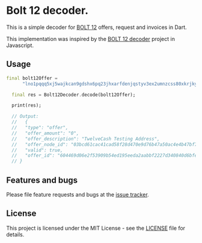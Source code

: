# Bolt 12 decoder.

This is a simple decoder for [BOLT 12](https://bolt12.org/) offers, request and invoices in Dart.

This implementation was inspired by the [BOLT 12 decoder](https://github.com/lnbc1QWFyb24/bolt12-decoder) project in Javascript.

## Usage

```dart
final bolt12Offer =
      "lno1pqqq5xj5wajkcan9gdshx6pq23jhxarfdenjqstyv3ex2umnzcss80xkrjkyrjk43u5dgu8f6a450fg2cnjtg7lhg76c3gtk5gdhshns";

  final res = Bolt12Decoder.decode(bolt12Offer);

  print(res);

  // Output:
  //   {
  //   "type": "offer",
  //   "offer_amount": "0",
  //   "offer_description": "TwelveCash Testing Address",
  //   "offer_node_id": "03bcd61cac41cad58f28d470e9d76b47a50ac4e4b47bf747b588a176a21b785e70",
  //   "valid": true,
  //   "offer_id": "604469d06e2f53909b54ed195eeda2aabbf2227d340840d6bfed6946e6d37161"
  // }

```

## Features and bugs

Please file feature requests and bugs at the [issue tracker](https://github.com/anasfik/dart_bolt12_decoder/issues).

## License

This project is licensed under the MIT License - see the [LICENSE](LICENSE) file for details.

